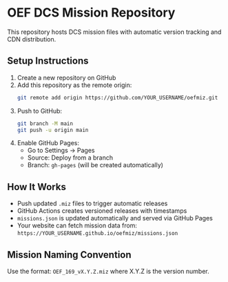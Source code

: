# OEF DCS Mission Repository

This repository hosts DCS mission files with automatic version tracking and CDN distribution.

## Setup Instructions

1. Create a new repository on GitHub
2. Add this repository as the remote origin:
   ```bash
   git remote add origin https://github.com/YOUR_USERNAME/oefmiz.git
   ```
3. Push to GitHub:
   ```bash
   git branch -M main
   git push -u origin main
   ```
4. Enable GitHub Pages:
   - Go to Settings → Pages
   - Source: Deploy from a branch
   - Branch: `gh-pages` (will be created automatically)

## How It Works

- Push updated `.miz` files to trigger automatic releases
- GitHub Actions creates versioned releases with timestamps
- `missions.json` is updated automatically and served via GitHub Pages
- Your website can fetch mission data from: `https://YOUR_USERNAME.github.io/oefmiz/missions.json`

## Mission Naming Convention

Use the format: `OEF_169_vX.Y.Z.miz` where X.Y.Z is the version number.